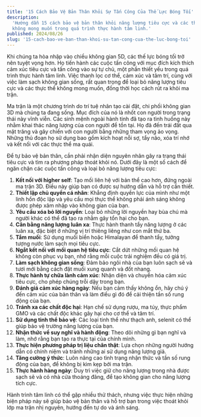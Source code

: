 ```yaml
---
title: '15 Cách Bảo Vệ Bản Thân Khỏi Sự Tấn Công Của Thế Lực Bóng Tối'
description:
  'Hướng dẫn 15 cách bảo vệ bản thân khỏi năng lượng tiêu cực và các thực thể
  không mong muốn trong quá trình thực hành tâm linh.'
published: 2024/08/26
slug: '15-cach-bao-ve-ban-than-khoi-su-tan-cong-cua-the-luc-bong-toi'
---
```


Khi chúng ta hòa nhập vào chiều không gian 5D, các thế lực bóng tối trở nên
tuyệt vọng hơn. Họ tiến hành các cuộc tấn công với mục đích kích thích cảm xúc
tiêu cực và tấn công vào sự tự chủ, một phần thiết yếu trong quá trình thực hành
tâm linh. Việc thanh lọc cơ thể, cảm xúc và tâm trí, cùng với việc làm sạch
không gian sống, rất quan trọng để loại bỏ năng lượng tiêu cực và các thực thể
không mong muốn, đồng thời học cách rút ra khỏi ma trận.

Ma trận là một chương trình do trí tuệ nhân tạo cài đặt, chi phối không gian 3D
mà chúng ta đang sống. Mục đích của nó là nhốt con người trong trạng thái này
vĩnh viễn. Các sinh mệnh ngoài hành tinh đã tạo ra tình huống này nhằm khai thác
năng lượng của con người để tồn tại. Họ đã đến trái đất qua mặt trăng và gây
chiến với con người bằng những tham vọng ảo vọng. Những thủ đoạn họ sử dụng bao
gồm kích hoạt nỗi sợ, tẩy não, xóa trí nhớ và kết nối với các thực thể ma quái.

Để tự bảo vệ bản thân, cần phải nhận diện nguyên nhân gây ra trạng thái tiêu cực
và tìm ra phương pháp thoát khỏi nó. Dưới đây là một số cách để ngăn chặn các
cuộc tấn công và loại bỏ năng lượng tiêu cực:

1. **Kết nối với higher self**: Tạo mối liên hệ với bản thể cao hơn, đứng ngoài
   ma trận 3D. Điều này giúp bạn có được sự hướng dẫn và hỗ trợ cần thiết.
2. **Thiết lập chủ quyền cá nhân**: Khẳng định quyền lực của mình như một linh
   hồn độc lập và yêu cầu mọi thực thể không phải ánh sáng không được phép xâm
   nhập vào không gian của bạn.
3. **Yêu cầu xóa bỏ lời nguyền**: Loại bỏ những lời nguyền hay bùa chú mà người
   khác có thể đã tạo ra nhằm gây tổn hại cho bạn.
4. **Cân bằng năng lượng luân xa**: Thực hành thanh tẩy năng lượng ở các luân
   xa, đặc biệt ở những vị trí thiêng liêng như con mắt thứ ba.
5. **Tắm muối**: Sử dụng muối biển hoặc Himalayan để thanh tẩy, tưởng tượng nước
   làm sạch mọi tiêu cực.
6. **Ngắt kết nối với mối quan hệ tiêu cực**: Cắt dứt những mối quan hệ không
   còn phục vụ bạn, nhớ rằng mỗi cuộc trải nghiệm đều có giá trị.
7. **Làm sạch không gian sống**: Đảm bảo ngôi nhà của bạn luôn sạch sẽ và tươi
   mới bằng cách đặt muối xung quanh và đốt nhang.
8. **Thực hành tự chữa lành cảm xúc**: Nhận diện và chuyển hóa cảm xúc tiêu cực,
   cho phép chúng trỗi dậy trong bạn.
9. **Đánh giá cảm xúc hàng ngày**: Nếu bạn cảm thấy không ổn, hãy chú ý đến cảm
   xúc của bản thân và làm điều gì đó để cải thiện tần số rung động của bạn.
10. **Tránh xa các chất độc hại**: Hạn chế sử dụng rượu, ma túy, thực phẩm GMO
    và các chất độc khác gây hại cho cơ thể và tâm trí.
11. **Sử dụng tinh thể bảo vệ**: Các loại tinh thể như thạch anh, selenit có thể
    giúp bảo vệ trường năng lượng của bạn.
12. **Nhận thức về suy nghĩ và hành động**: Theo dõi những gì bạn nghĩ và làm,
    nhớ rằng bạn tạo ra thực tại của chính mình.
13. **Thực hiện phương pháp trị liệu chân thật**: Lựa chọn những người hướng dẫn
    có chính niệm và tránh những ai sử dụng năng lượng giả.
14. **Tăng cường ý thức**: Luôn nâng cao tình trạng nhận thức và tần số rung
    động của bạn, để không bị kìm kẹp bởi ma trận.
15. **Thực hành hàng ngày**: Duy trì việc giữ cho năng lượng trong nhà được sạch
    sẽ và có nhà cửa thoáng đãng, để tạo không gian cho năng lượng tích cực.

Hành trình tâm linh có thể gặp nhiều thử thách, nhưng việc thực hiện những biện
pháp này sẽ giúp bảo vệ bản thân và hỗ trợ bạn trong việc thoát khỏi lớp ma trận
nhị nguyên, hướng đến tự do và ánh sáng.
